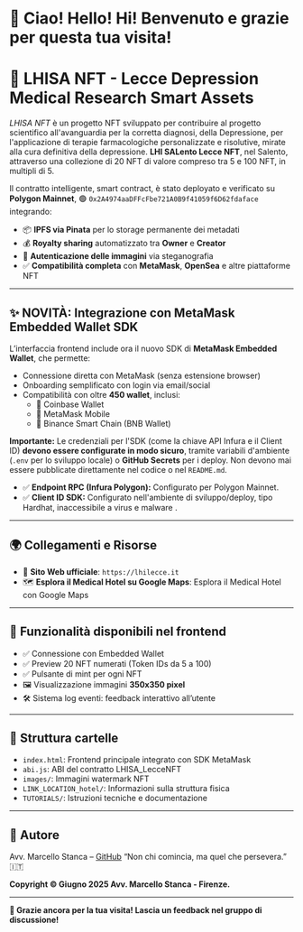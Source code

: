 # 👋 Ciao! Hello! Hi! Benvenuto e grazie per questa tua visita!

# 🧬 LHISA NFT - Lecce Depression Medical Research Smart Assets

*LHISA NFT* è un progetto NFT sviluppato per contribuire al progetto scientifico all'avanguardia per la corretta diagnosi, della Depressione, per l'applicazione di terapie farmacologiche personalizzate e risolutive, mirate alla cura definitiva della depressione.  **LHI SALento Lecce NFT**, nel Salento, attraverso una collezione di 20 NFT di valore compreso tra 5 e 100 NFT, in multipli di 5.

Il contratto intelligente, smart contract, è stato deployato e verificato su **Polygon Mainnet**, 🟢 `0x2A4974aaDFFcFbe721A0B9f41059f6D62fdaface` integrando:
* 📦 **IPFS via Pinata** per lo storage permanente dei metadati
* 💰 **Royalty sharing** automatizzato tra **Owner** e **Creator**
* 🔐 **Autenticazione delle immagini** via steganografia
* ✅ **Compatibilità completa** con **MetaMask**, **OpenSea** e altre piattaforme NFT

---

## ✨ NOVITÀ: Integrazione con MetaMask Embedded Wallet SDK

L’interfaccia frontend include ora il nuovo SDK di **MetaMask Embedded Wallet**, che permette:
* Connessione diretta con MetaMask (senza estensione browser)
* Onboarding semplificato con login via email/social
* Compatibilità con oltre **450 wallet**, inclusi:
    * 🔗 Coinbase Wallet
    * 🦊 MetaMask Mobile
    * 🐝 Binance Smart Chain (BNB Wallet)

**Importante:** Le credenziali per l'SDK (come la chiave API Infura e il Client ID) **devono essere configurate in modo sicuro**, tramite variabili d'ambiente (`.env` per lo sviluppo locale) o **GitHub Secrets** per i deploy. Non devono mai essere pubblicate direttamente nel codice o nel `README.md`.
* ✅ **Endpoint RPC (Infura Polygon):** Configurato per Polygon Mainnet.
* ✅ **Client ID SDK:** Configurato nell'ambiente di sviluppo/deploy, tipo Hardhat, inaccessibile a virus e malware .

---

## 🌍 Collegamenti e Risorse

* 🔗 **Sito Web ufficiale**: `https://lhilecce.it`
* 🗺️ **Esplora il Medical Hotel su Google Maps**: Esplora il Medical Hotel con Google Maps

---

## 🧪 Funzionalità disponibili nel frontend

* ✅ Connessione con Embedded Wallet
* ✅ Preview 20 NFT numerati (Token IDs da 5 a 100)
* ✅ Pulsante di mint per ogni NFT
* 🖼️ Visualizzazione immagini **350x350 pixel**
* 🛠️ Sistema log eventi: feedback interattivo all’utente

---

## 📁 Struttura cartelle

* `index.html`: Frontend principale integrato con SDK MetaMask
* `abi.js`: ABI del contratto LHISA_LecceNFT
* `images/`: Immagini watermark NFT
* `LINK_LOCATION_hotel/`: Informazioni sulla struttura fisica
* `TUTORIALS/`: Istruzioni tecniche e documentazione

---

## 🧠 Autore

Avv. Marcello Stanca – [GitHub](https://github.com/avvstancamarcello)
“Non chi comincia, ma quel che persevera.” 🇮🇹

**Copyright © Giugno 2025 Avv. Marcello Stanca - Firenze.**

---

**🙏 Grazie ancora per la tua visita! Lascia un feedback nel gruppo di discussione!**
